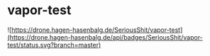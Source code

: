 # vapor-test

![https://drone.hagen-hasenbalg.de/SeriousShit/vapor-test](https://drone.hagen-hasenbalg.de/api/badges/SeriousShit/vapor-test/status.svg?branch=master)

